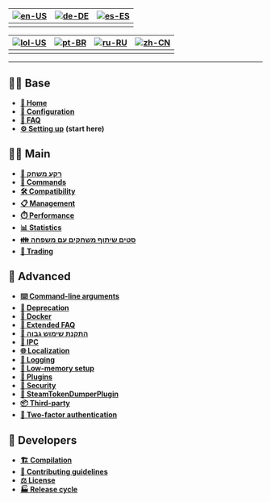 | [![en-US](https://raw.githubusercontent.com/hjnilsson/country-flags/master/png100px/us.png)](https://github.com/JustArchiNET/ArchiSteamFarm/wiki/Home) | [![de-DE](https://raw.githubusercontent.com/hjnilsson/country-flags/master/png100px/de.png)](https://github.com/JustArchiNET/ArchiSteamFarm/wiki/Home-de-DE) | [![es-ES](https://raw.githubusercontent.com/hjnilsson/country-flags/master/png100px/es.png)](https://github.com/JustArchiNET/ArchiSteamFarm/wiki/Home-es-ES) |
| ------------------------------------------------------------------------------------------------------------------------------------------------------ | ------------------------------------------------------------------------------------------------------------------------------------------------------------ | ------------------------------------------------------------------------------------------------------------------------------------------------------------ |
|                                                                                                                                                        |                                                                                                                                                              |                                                                                                                                                              |

| [![lol-US](https://raw.githubusercontent.com/JustArchiNET/ArchiSteamFarm/main/resources/lol-US.png)](https://github.com/JustArchiNET/ArchiSteamFarm/wiki/Home-lol-US) | [![pt-BR](https://raw.githubusercontent.com/hjnilsson/country-flags/master/png100px/br.png)](https://github.com/JustArchiNET/ArchiSteamFarm/wiki/Home-pt-BR) | [![ru-RU](https://raw.githubusercontent.com/hjnilsson/country-flags/master/png100px/ru.png)](https://github.com/JustArchiNET/ArchiSteamFarm/wiki/Home-ru-RU) | [![zh-CN](https://raw.githubusercontent.com/hjnilsson/country-flags/master/png100px/cn.png)](https://github.com/JustArchiNET/ArchiSteamFarm/wiki/Home-zh-CN) |
| --------------------------------------------------------------------------------------------------------------------------------------------------------------------- | ------------------------------------------------------------------------------------------------------------------------------------------------------------ | ------------------------------------------------------------------------------------------------------------------------------------------------------------ | ------------------------------------------------------------------------------------------------------------------------------------------------------------ |
|                                                                                                                                                                       |                                                                                                                                                              |                                                                                                                                                              |                                                                                                                                                              |

***

## 👨‍🏫 Base

* **[🏡 Home](https://github.com/JustArchiNET/ArchiSteamFarm/wiki/Home)**
* **[🔧 Configuration](https://github.com/JustArchiNET/ArchiSteamFarm/wiki/Configuration)**
* **[💬 FAQ](https://github.com/JustArchiNET/ArchiSteamFarm/wiki/FAQ)**
* **[⚙️ Setting up](https://github.com/JustArchiNET/ArchiSteamFarm/wiki/Setting-up)** **(start here)**


## 👨‍🎓️ Main

* **[👥 רקע משחק](https://github.com/JustArchiNET/ArchiSteamFarm/wiki/Background-games-redeemer)**
* **[📢 Commands](https://github.com/JustArchiNET/ArchiSteamFarm/wiki/Commands)**
* **[🛠️ Compatibility](https://github.com/JustArchiNET/ArchiSteamFarm/wiki/Compatibility)**
* **[📋 Management](https://github.com/JustArchiNET/ArchiSteamFarm/wiki/Management)**
* **[⏱️ Performance](https://github.com/JustArchiNET/ArchiSteamFarm/wiki/Performance)**
* **[📊 Statistics](https://github.com/JustArchiNET/ArchiSteamFarm/wiki/Statistics)**
* **[👪 סטים שיתוף משחקים עם משפחה](https://github.com/JustArchiNET/ArchiSteamFarm/wiki/Steam-Family-Sharing)**
* **[🔄 Trading](https://github.com/JustArchiNET/ArchiSteamFarm/wiki/Trading)**


## 🧙 Advanced

* **[⌨️ Command-line arguments](https://github.com/JustArchiNET/ArchiSteamFarm/wiki/Command-line-arguments)**
* **[🚧 Deprecation](https://github.com/JustArchiNET/ArchiSteamFarm/wiki/Deprecation)**
* **[🐳 Docker](https://github.com/JustArchiNET/ArchiSteamFarm/wiki/Docker)**
* **[🤔 Extended FAQ](https://github.com/JustArchiNET/ArchiSteamFarm/wiki/Extended-FAQ)**
* **[🚀 התקנת שימוש גבוה](https://github.com/JustArchiNET/ArchiSteamFarm/wiki/High-performance-setup)**
* **[🔗 IPC](https://github.com/JustArchiNET/ArchiSteamFarm/wiki/IPC)**
* **[🌐 Localization](https://github.com/JustArchiNET/ArchiSteamFarm/wiki/Localization)**
* **[📝 Logging](https://github.com/JustArchiNET/ArchiSteamFarm/wiki/Logging)**
* **[💾 Low-memory setup](https://github.com/JustArchiNET/ArchiSteamFarm/wiki/Low-memory-setup)**
* **[🔌 Plugins](https://github.com/JustArchiNET/ArchiSteamFarm/wiki/Plugins)**
* **[🔐 Security](https://github.com/JustArchiNET/ArchiSteamFarm/wiki/Security)**
* **[🧩 SteamTokenDumperPlugin](https://github.com/JustArchiNET/ArchiSteamFarm/wiki/SteamTokenDumperPlugin)**
* **[📦 Third-party](https://github.com/JustArchiNET/ArchiSteamFarm/wiki/Third-party)**
* **[📵 Two-factor authentication](https://github.com/JustArchiNET/ArchiSteamFarm/wiki/Two-factor-authentication)**


## 👷 Developers

* **[🏗️ Compilation](https://github.com/JustArchiNET/ArchiSteamFarm/wiki/Compilation)**
* **[🤝 Contributing guidelines](https://github.com/JustArchiNET/ArchiSteamFarm/blob/main/.github/CONTRIBUTING.md)**
* **[⚖️ License](https://github.com/JustArchiNET/ArchiSteamFarm/wiki/License)**
* **[🏭 Release cycle](https://github.com/JustArchiNET/ArchiSteamFarm/wiki/Release-cycle)**